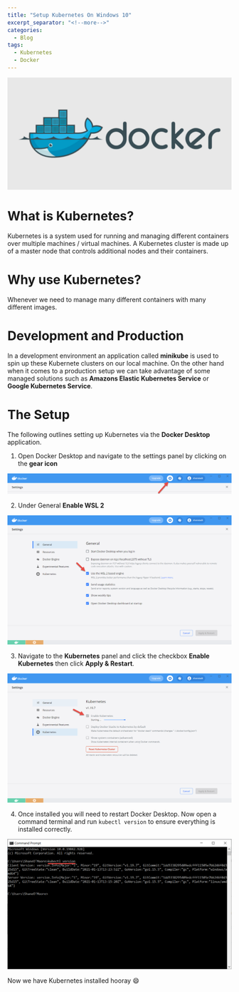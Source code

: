```yaml
---
title: "Setup Kubernetes On Windows 10"
excerpt_separator: "<!--more-->"
categories:
  - Blog
tags:
  - Kubernetes
  - Docker
---
```


![](/assets/images/what-is-docker/docker.png)
# What is Kubernetes?

Kubernetes is a system used for running and managing different containers over multiple machines / virtual machines. A Kubernetes cluster is made up of a master node that controls additional nodes and their containers.

# Why use Kubernetes?

Whenever we need to manage many different containers with many different images.

# Development and Production

In a development environment an application called **minikube** is used to spin up these Kubernete clusters on our local machine. On the other hand when it comes to a production setup we can take advantage of some managed solutions such as **Amazons Elastic Kubernetes Service** or **Google Kubernetes Service**.

# The Setup

The following outlines setting up Kubernetes via the **Docker Desktop** application.

1. Open Docker Desktop and navigate to the settings panel by clicking on the **gear icon**

![](/assets/images/what-is-docker/go-to-settings.png)

2. Under General **Enable WSL 2**

![](/assets/images/what-is-docker/enable-wsl-2.png)

3. Navigate to the **Kubernetes** panel and click the checkbox **Enable Kubernetes** then click **Apply & Restart**.

![](/assets/images/what-is-docker/enable-kubernetes.png)

4. Once installed you will need to restart Docker Desktop. Now open a command terminal and run `kubectl version` to ensure everything is installed correctly.

![](/assets/images/what-is-docker/kubectl-version.png)

Now we have Kubernetes installed hooray :smile: